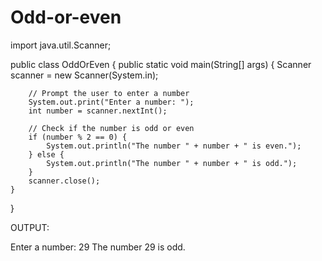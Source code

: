 # Odd-or-even

import java.util.Scanner;

public class OddOrEven {
    public static void main(String[] args) {
        Scanner scanner = new Scanner(System.in);

        // Prompt the user to enter a number
        System.out.print("Enter a number: ");
        int number = scanner.nextInt();

        // Check if the number is odd or even
        if (number % 2 == 0) {
            System.out.println("The number " + number + " is even.");
        } else {
            System.out.println("The number " + number + " is odd.");
        }
        scanner.close();
    }
}


OUTPUT:

Enter a number: 29
The number 29 is odd.
